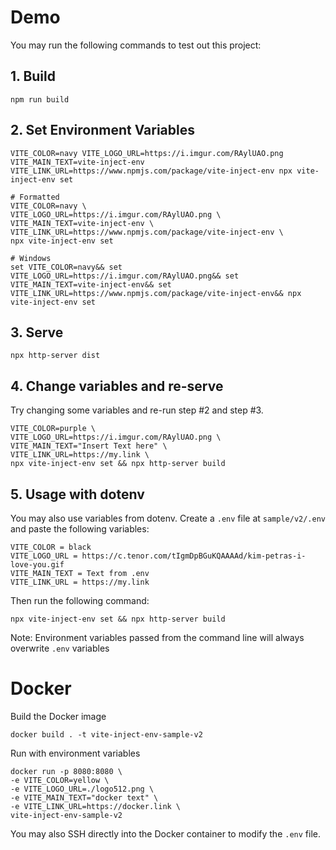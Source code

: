 # Demo

You may run the following commands to test out this project:

## 1. Build
```
npm run build
```

## 2. Set Environment Variables

```
VITE_COLOR=navy VITE_LOGO_URL=https://i.imgur.com/RAylUAO.png VITE_MAIN_TEXT=vite-inject-env VITE_LINK_URL=https://www.npmjs.com/package/vite-inject-env npx vite-inject-env set

# Formatted
VITE_COLOR=navy \
VITE_LOGO_URL=https://i.imgur.com/RAylUAO.png \
VITE_MAIN_TEXT=vite-inject-env \
VITE_LINK_URL=https://www.npmjs.com/package/vite-inject-env \
npx vite-inject-env set

# Windows
set VITE_COLOR=navy&& set VITE_LOGO_URL=https://i.imgur.com/RAylUAO.png&& set VITE_MAIN_TEXT=vite-inject-env&& set VITE_LINK_URL=https://www.npmjs.com/package/vite-inject-env&& npx vite-inject-env set
```

## 3. Serve

```
npx http-server dist
```

## 4. Change variables and re-serve

Try changing some variables and re-run step #2 and step #3.

```
VITE_COLOR=purple \
VITE_LOGO_URL=https://i.imgur.com/RAylUAO.png \
VITE_MAIN_TEXT="Insert Text here" \
VITE_LINK_URL=https://my.link \
npx vite-inject-env set && npx http-server build
```

## 5. Usage with dotenv

You may also use variables from dotenv. Create a `.env` file at `sample/v2/.env` and paste the following variables:

```
VITE_COLOR = black
VITE_LOGO_URL = https://c.tenor.com/tIgmDpBGuKQAAAAd/kim-petras-i-love-you.gif
VITE_MAIN_TEXT = Text from .env
VITE_LINK_URL = https://my.link
```

Then run the following command:

```
npx vite-inject-env set && npx http-server build
```

Note: Environment variables passed from the command line will always overwrite `.env` variables

# Docker

Build the Docker image

```
docker build . -t vite-inject-env-sample-v2
```

Run with environment variables

```
docker run -p 8080:8080 \                   
-e VITE_COLOR=yellow \
-e VITE_LOGO_URL=./logo512.png \
-e VITE_MAIN_TEXT="docker text" \
-e VITE_LINK_URL=https://docker.link \
vite-inject-env-sample-v2
```

You may also SSH directly into the Docker container to modify the `.env` file.
